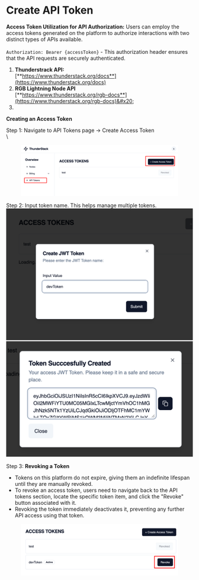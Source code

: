 # Create API Token

**Access Token Utilization for API Authorization:** Users can employ the access tokens generated on the platform to authorize interactions with two distinct types of APIs available.\
&#x20;\
`Authorization: Bearer {accessToken}` - This authorization header ensures that the API requests are securely authenticated.

1. **Thunderstrack  API:**\
   [**https://www.thunderstack.org/docs**](https://www.thunderstack.org/docs)
2. **RGB Lightning Node API**\
   [**https://www.thunderstack.org/rgb-docs**](https://www.thunderstack.org/rgb-docs)&#x20;
3.

**Creating an Access Token**

&#x20;Step 1: Navigate to API Tokens page -> Create Access Token\
\


<figure><img src="../../.gitbook/assets/image (11).png" alt=""><figcaption></figcaption></figure>



Step 2: Input token name. This helps manage multiple tokens.\
![](<../../.gitbook/assets/image (12).png>)![](<../../.gitbook/assets/image (13).png>)

Step 3: **Revoking a Token**

* Tokens on this platform do not expire, giving them an indefinite lifespan until they are manually revoked.
* To revoke an access token, users need to navigate back to the API tokens section, locate the specific token item, and click the "Revoke" button associated with it.
* Revoking the token immediately deactivates it, preventing any further API access using that token.



<figure><img src="../../.gitbook/assets/image (14).png" alt=""><figcaption></figcaption></figure>
